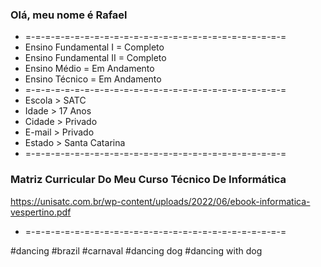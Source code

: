 ### Olá, meu nome é Rafael 

- =-=-=-=-=-=-=-=-=-=-=-=-=-=-=-=-=-=-=-=-=-=-=-=-=-=-=
- Ensino Fundamental I = Completo
- Ensino Fundamental II = Completo
- Ensino Médio = Em Andamento
- Ensino Técnico = Em Andamento
- =-=-=-=-=-=-=-=-=-=-=-=-=-=-=-=-=-=-=-=-=-=-=-=-=-=-=
- Escola > SATC
- Idade > 17 Anos
- Cidade > Privado
- E-mail > Privado
- Estado > Santa Catarina
- =-=-=-=-=-=-=-=-=-=-=-=-=-=-=-=-=-=-=-=-=-=-=-=-=-=-=

### Matriz Curricular Do Meu Curso Técnico De Informática

https://unisatc.com.br/wp-content/uploads/2022/06/ebook-informatica-vespertino.pdf

- =-=-=-=-=-=-=-=-=-=-=-=-=-=-=-=-=-=-=-=-=-=-=-=-=-=-=

#dancing #brazil #carnaval #dancing dog #dancing with dog 
